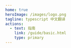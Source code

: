 ```yaml
---
home: true
heroImage: /images/logo.png
tagline: typescript 中文翻译
actions:
  - text: 指南
    link: /guide/basic.html
    type: primary
---
```


